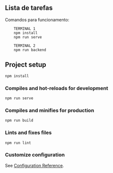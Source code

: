 ## Lista de tarefas

Comandos para funcionamento:
```
    TERMINAL 1
    npm install
    npm run serve
    
    TERMINAL 2
    npm run backend
```
## Project setup
```
npm install
```

### Compiles and hot-reloads for development
```
npm run serve
```

### Compiles and minifies for production
```
npm run build
```

### Lints and fixes files
```
npm run lint
```

### Customize configuration
See [Configuration Reference](https://cli.vuejs.org/config/).

